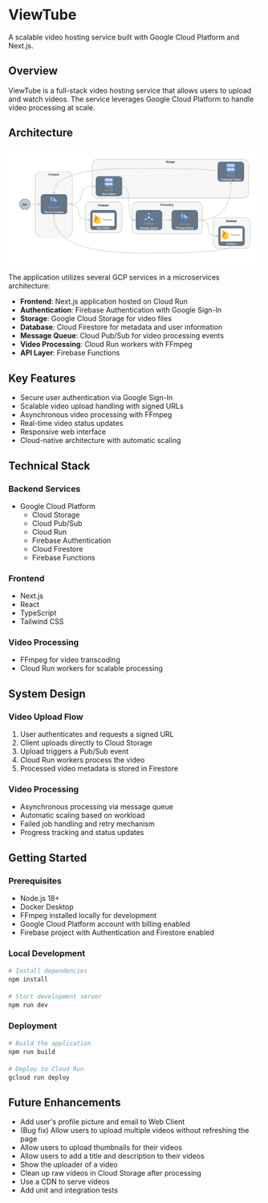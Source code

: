 # ViewTube

A scalable video hosting service built with Google Cloud Platform and Next.js.

## Overview

ViewTube is a full-stack video hosting service that allows users to upload and watch videos. The service leverages Google Cloud Platform to handle video processing at scale.

## Architecture

![Architecture Diagram](docs/architecture.png)

The application utilizes several GCP services in a microservices architecture:

- **Frontend**: Next.js application hosted on Cloud Run
- **Authentication**: Firebase Authentication with Google Sign-In
- **Storage**: Google Cloud Storage for video files
- **Database**: Cloud Firestore for metadata and user information
- **Message Queue**: Cloud Pub/Sub for video processing events
- **Video Processing**: Cloud Run workers with FFmpeg
- **API Layer**: Firebase Functions

## Key Features

- Secure user authentication via Google Sign-In
- Scalable video upload handling with signed URLs
- Asynchronous video processing with FFmpeg
- Real-time video status updates
- Responsive web interface
- Cloud-native architecture with automatic scaling

## Technical Stack

### Backend Services
- Google Cloud Platform
  - Cloud Storage
  - Cloud Pub/Sub
  - Cloud Run
  - Firebase Authentication
  - Cloud Firestore
  - Firebase Functions

### Frontend
- Next.js
- React
- TypeScript
- Tailwind CSS

### Video Processing
- FFmpeg for video transcoding
- Cloud Run workers for scalable processing

## System Design

### Video Upload Flow
1. User authenticates and requests a signed URL
2. Client uploads directly to Cloud Storage
3. Upload triggers a Pub/Sub event
4. Cloud Run workers process the video
5. Processed video metadata is stored in Firestore

### Video Processing
- Asynchronous processing via message queue
- Automatic scaling based on workload
- Failed job handling and retry mechanism
- Progress tracking and status updates

## Getting Started

### Prerequisites
- Node.js 18+
- Docker Desktop
- FFmpeg installed locally for development
- Google Cloud Platform account with billing enabled
- Firebase project with Authentication and Firestore enabled

### Local Development
```bash
# Install dependencies
npm install

# Start development server
npm run dev
```

### Deployment
```bash
# Build the application
npm run build

# Deploy to Cloud Run
gcloud run deploy
```

## Future Enhancements

- Add user's profile picture and email to Web Client
- (Bug fix) Allow users to upload multiple videos without refreshing the page
- Allow users to upload thumbnails for their videos
- Allow users to add a title and description to their videos
- Show the uploader of a video
- Clean up raw videos in Cloud Storage after processing
- Use a CDN to serve videos
- Add unit and integration tests